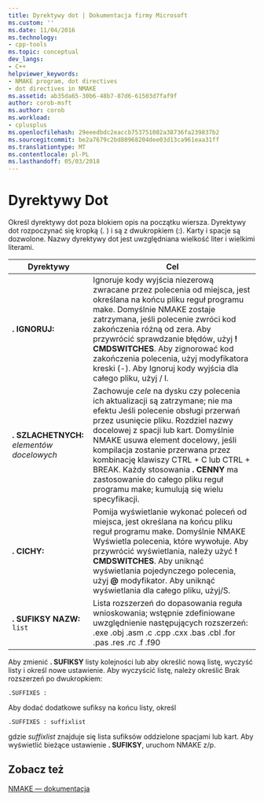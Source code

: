 ```yaml
---
title: Dyrektywy dot | Dokumentacja firmy Microsoft
ms.custom: ''
ms.date: 11/04/2016
ms.technology:
- cpp-tools
ms.topic: conceptual
dev_langs:
- C++
helpviewer_keywords:
- NMAKE program, dot directives
- dot directives in NMAKE
ms.assetid: ab35da65-30b6-48b7-87d6-61503d7faf9f
author: corob-msft
ms.author: corob
ms.workload:
- cplusplus
ms.openlocfilehash: 29eeedbdc2eaccb753751082a38736fa239837b2
ms.sourcegitcommit: be2a7679c2bd80968204dee03d13ca961eaa31ff
ms.translationtype: MT
ms.contentlocale: pl-PL
ms.lasthandoff: 05/03/2018
---
```

# <a name="dot-directives"></a>Dyrektywy Dot
Określ dyrektywy dot poza blokiem opis na początku wiersza. Dyrektywy dot rozpoczynać się kropką (. ) i są z dwukropkiem (:). Karty i spacje są dozwolone. Nazwy dyrektywy dot jest uwzględniana wielkość liter i wielkimi literami.  
  
|Dyrektywy|Cel|  
|---------------|-------------|  
|**. IGNORUJ:**|Ignoruje kody wyjścia niezerową zwracane przez polecenia od miejsca, jest określana na końcu pliku reguł programu make. Domyślnie NMAKE zostaje zatrzymana, jeśli polecenie zwróci kod zakończenia różną od zera. Aby przywrócić sprawdzanie błędów, użyj **! CMDSWITCHES**. Aby zignorować kod zakończenia polecenia, użyj modyfikatora kreski (-). Aby Ignoruj kody wyjścia dla całego pliku, użyj / I.|  
|**. SZLACHETNYCH:** *elementów docelowych*|Zachowuje *cele* na dysku czy polecenia ich aktualizacji są zatrzymane; nie ma efektu Jeśli polecenie obsługi przerwań przez usunięcie pliku. Rozdziel nazwy docelowej z spacji lub kart. Domyślnie NMAKE usuwa element docelowy, jeśli kompilacja zostanie przerwana przez kombinację klawiszy CTRL + C lub CTRL + BREAK. Każdy stosowania **. CENNY** ma zastosowanie do całego pliku reguł programu make; kumulują się wielu specyfikacji.|  
|**. CICHY:**|Pomija wyświetlanie wykonać poleceń od miejsca, jest określana na końcu pliku reguł programu make. Domyślnie NMAKE Wyświetla polecenia, które wywołuje. Aby przywrócić wyświetlania, należy użyć **! CMDSWITCHES**. Aby uniknąć wyświetlania pojedynczego polecenia, użyj **@** modyfikator. Aby uniknąć wyświetlania dla całego pliku, użyj/S.|  
|**. SUFIKSY NAZW:** `list`|Lista rozszerzeń do dopasowania reguła wnioskowania; wstępnie zdefiniowane uwzględnienie następujących rozszerzeń: .exe .obj .asm .c .cpp .cxx .bas .cbl .for .pas .res .rc .f .f90|  
  
 Aby zmienić **. SUFIKSY** listy kolejności lub aby określić nową listę, wyczyść listy i określ nowe ustawienie. Aby wyczyścić listę, należy określić Brak rozszerzeń po dwukropkiem:  
  
```  
.SUFFIXES :  
```  
  
 Aby dodać dodatkowe sufiksy na końcu listy, określ  
  
```  
.SUFFIXES : suffixlist  
```  
  
 gdzie *suffixlist* znajduje się lista sufiksów oddzielone spacjami lub kart. Aby wyświetlić bieżące ustawienie **. SUFIKSY**, uruchom NMAKE z/p.  
  
## <a name="see-also"></a>Zobacz też  
 [NMAKE — dokumentacja](../build/nmake-reference.md)